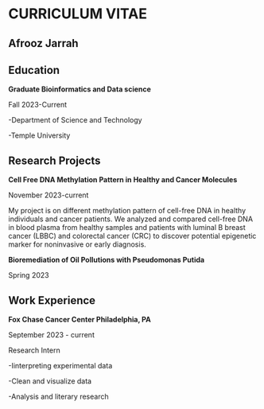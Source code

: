 # **CURRICULUM VITAE**
## Afrooz Jarrah


## Education
**Graduate Bioinformatics and Data science**

Fall 2023-Current

-Department of Science and Technology

-Temple University

## Research Projects
**Cell Free DNA Methylation Pattern in Healthy and Cancer Molecules**

November 2023-current

My project is on different methylation pattern of cell-free DNA in healthy individuals and cancer patients. We analyzed and compared cell-free DNA in blood plasma from healthy samples and patients with luminal B breast cancer (LBBC) and colorectal cancer (CRC) to discover potential epigenetic marker for noninvasive or early diagnosis.

**Bioremediation of Oil Pollutions with Pseudomonas Putida**

Spring 2023

## Work Experience																			

**Fox Chase Cancer Center Philadelphia, PA**

September 2023 - current

Research Intern 

-Iinterpreting experimental data

-Clean and visualize data

-Analysis and literary research

